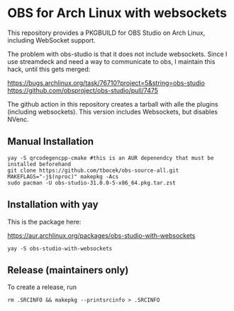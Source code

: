 # OBS for Arch Linux with websockets

This repository provides a PKGBUILD for OBS Studio on Arch Linux, including WebSocket support.

The problem with obs-studio is that it does not include websockets.
Since I use streamdeck and need a way to communicate to obs, I maintain this hack, until this gets merged:

https://bugs.archlinux.org/task/76710?project=5&string=obs-studio
https://github.com/obsproject/obs-studio/pull/7475

The github action in this repository creates a tarball with alle the plugins (including websockets). This version includes Websockets, but disables NVenc.

## Manual Installation

```
yay -S qrcodegencpp-cmake #this is an AUR depenendcy that must be installed beforehand
git clone https://github.com/tbocek/obs-source-all.git
MAKEFLAGS="-j$(nproc)" makepkg -Acs
sudo pacman -U obs-studio-31.0.0-5-x86_64.pkg.tar.zst
```

## Installation with yay

This is the package here: 

https://aur.archlinux.org/packages/obs-studio-with-websockets

```
yay -S obs-studio-with-websockets
```

## Release (maintainers only)

To create a release, run

```
rm .SRCINFO && makepkg --printsrcinfo > .SRCINFO
```